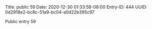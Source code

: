 Title: public 59
Date: 2020-12-30 01:33:58-08:00
Entry-ID: 444
UUID: 0d2918e2-bc8c-51a9-bc04-a0d22b395c97

Public entry 59